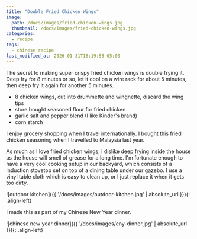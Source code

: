 ```yaml
---
title: "Double Fried Chicken Wings"
image: 
  path: /docs/images/fried-chicken-wings.jpg
  thumbnail: /docs/images/fried-chicken-wings.jpg
categories:
  - recipe
tags:
  - chinese recipe
last_modified_at: 2026-01-31T16:19:55-05:00
---
```


The secret to making super crispy fried chicken wings is double frying it. Deep fry for 8 minutes or so, let it cool on a wire rack for about 5 minutes, then deep fry it again for another 5 minutes.

* 8 chicken wings, cut into drummette and wingnette, discard the wing tips
* store bought seasoned flour for fried chicken
* garlic salt and pepper blend (I like Kinder's brand)
* corn starch 


I enjoy grocery shopping when I travel internationally. I bought this fried chicken seasoning when I travelled to Malaysia last year. 

As much as I love fried chicken wings, I dislike deep frying inside the house as the house will smell of grease for a long time. I'm fortunate enough to have a very cool cooking setup in our backyard, which consists of a induction stovetop set on top of a dining table under our gazebo.
I use a vinyl table cloth which is easy to clean up, or I just replace it when it gets too dirty.

![outdoor kitchen]({{ '/docs/images/outdoor-kitchen.jpg' | absolute_url }}){: .align-left}


I made this as part of my Chinese New Year dinner.


![chinese new year dinner]({{ '/docs/images/cny-dinner.jpg' | absolute_url }}){: .align-left}

